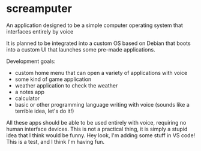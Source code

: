 # screamputer
An application designed to be a simple computer operating system that interfaces entirely by voice

It is planned to be integrated into a custom OS based on Debian that boots into a custom UI that launches some pre-made applications.

Development goals:

- custom home menu that can open a variety of applications with voice
- some kind of game application
- weather application to check the weather
- a notes app
- calculator
- basic or other programming language writing with voice (sounds like a terrible idea, let's do it!)

All these apps should be able to be used entirely with voice, requiring no human interface devices. This is not a practical thing, it is simply a stupid idea that I think would be funny.
Hey look, I'm adding some stuff in VS code! This is a test, and I think I'm having fun.